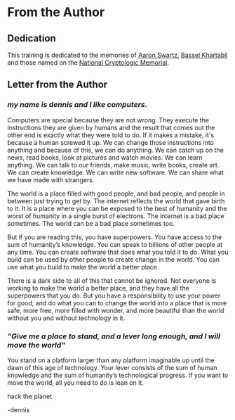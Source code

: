 # From the Author
## Dedication 
This training is dedicated to the memories of [Aaron Swartz](https://en.wikipedia.org/wiki/Aaron_Swartz), [Bassel Khartabil](https://en.wikipedia.org/wiki/Bassel_Khartabil) and those named on the [National Cryptologic Memorial](https://www.nsa.gov/about/cryptologic-heritage/cryptologic-memorial/cryptologic-memorial-list.shtml).

## Letter from the Author

### *my name is dennis and I like computers.* 

Computers are special because they are not wrong. They execute the instructions they are given by humans and the result that comes out the other end is exactly what they were told to do.  If it makes a mistake, it's because a human screwed it up. We can change those instructions into anything and because of this, we can do anything. We can catch up on the news, read books, look at pictures and watch movies. We can learn anything. We can talk to our friends, make music, write books, create art. We can create knowledge. We can write new software. We can share what we have made with strangers. 

The world is a place filled with good people, and bad people, and people in between just trying to get by. The internet reflects the world that gave birth to it. It is a place where you can be exposed to the best of humanity and the worst of humanity in a single burst of electrons. The internet is a bad place sometimes. The world can be a bad place sometimes too. 

But if you are reading this, you have superpowers. You have access to the sum of humanity’s knowledge. You can speak to billions of other people at any time. You can create software that does what you told it to do. What you build can be used by other people to create change in the world. You can use what you build to make the world a better place. 

There is a dark side to all of this that cannot be ignored. Not everyone is working to make the world a better place, and they have all the superpowers that you do. But you have a responsibility to use your power for good, and do what you can to change the world into a place that is more safe, more free, more filled with wonder, and more beautiful than the world without you and without technology in it. 

### *"Give me a place to stand, and a lever long enough, and I will move the world"*

You stand on a platform larger than any platform imaginable up until the dawn of this age of technology. Your lever consists of the sum of human knowledge and the sum of humanity’s technological progress. If you want to move the world, all you need to do is lean on it. 

hack the planet

-dennis 
